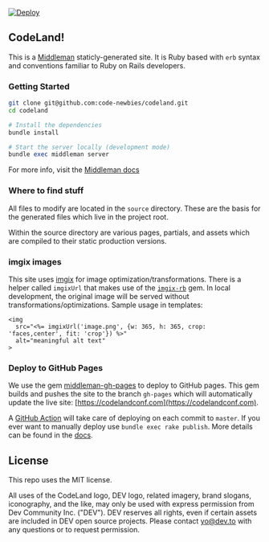 [![Deploy](https://github.com/code-newbies/codeland/actions/workflows/deploy.yml/badge.svg)](https://github.com/code-newbies/codeland/actions/workflows/deploy.yml)

## CodeLand!

This is a [Middleman](https://middlemanapp.com/) staticly-generated site. It is Ruby based with `erb` syntax and conventions familiar to Ruby on Rails developers.

### Getting Started

```bash
git clone git@github.com:code-newbies/codeland.git
cd codeland
```

```ruby
# Install the dependencies
bundle install

# Start the server locally (development mode)
bundle exec middleman server
```

For more info, visit the [Middleman docs](https://middlemanapp.com/basics/install/)

### Where to find stuff

All files to modify are located in the `source` directory. These are the basis for the generated files which live in the project root.

Within the source directory are various pages, partials, and assets which are compiled to their static production versions.

### imgix images

This site uses [imgix](imgix.com) for image optimization/transformations. There is a helper called `imgixUrl` that makes use of the [`imgix-rb`](https://github.com/imgix/imgix-rb) gem. In local development, the original image will be served without transformations/optimizations. Sample usage in templates:

```erb
<img
  src="<%= imgixUrl('image.png', {w: 365, h: 365, crop: 'faces,center', fit: 'crop'}) %>"
  alt="meaningful alt text"
>
```

### Deploy to GitHub Pages

We use the gem [middleman-gh-pages](https://github.com/edgecase/middleman-gh-pages) to deploy to GitHub pages. This gem builds and pushes the site to the branch `gh-pages` which will automatically update the live site: [https://codelandconf.com](https://codelandconf.com).

A [GitHub Action](https://github.com/code-newbies/codeland/blob/master/.github/workflows/deploy.yml) will take care of deploying on each commit to `master`. If you ever want to manually deploy use `bundle exec rake publish`. More details can be found in the [docs](https://github.com/edgecase/middleman-gh-pages#usage).

## License

This repo uses the MIT license.

All uses of the CodeLand logo, DEV logo, related imagery, brand slogans, iconography, and the like, may only be used with express permission from Dev Community Inc. ("DEV"). DEV reserves all rights, even if certain assets are included in DEV open source projects. Please contact yo@dev.to with any questions or to request permission.
